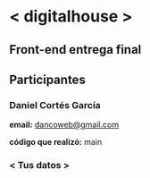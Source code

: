 # < digitalhouse >

## Front-end entrega final

## Participantes

### Daniel Cortés García
**email:** dancoweb@gmail.com

**código que realizó:** main

### < Tus datos >
